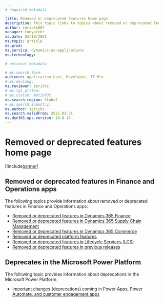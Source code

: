 ```yaml
---
# required metadata

title: Removed or deprecated features home page
description: This topic links to topics about removed or deprecated features in Finance and Operations apps.
author: sericks007
manager: tonyafehr
ms.date: 03/10/2021
ms.topic: article
ms.prod:
ms.service: dynamics-ax-applications
ms.technology: 

# optional metadata

# ms.search.form:
audience: Application User, Developer, IT Pro
# ms.devlang: 
ms.reviewer: sericks
# ms.tgt_pltfrm: 
# ms.custom: NotInTOC
ms.search.region: Global
# ms.search.industry:
ms.author: sericks
ms.search.validFrom: 2021-03-31
ms.dyn365.ops.version: 10.0.18
---
```


# Removed or deprecated features home page

[!include[banner](../includes/banner.md)]

## Removed or deprecated features in Finance and Operations apps
The following topics provide information about removed or deprecated features in Finance and Operations apps:

- [Removed or deprecated features in Dynamics 365 Finance](../../../finance/get-started/removed-deprecated-features-finance.md)
- [Removed or deprecated features in Dynamics 365 Supply Chain Management](../../../supply-chain/get-started/removed-deprecated-features-scm-updates.md)
- [Removed or deprecated features in Dynamics 365 Commerce](../../../commerce/get-started/removed-deprecated-features-commerce.md)
- [Removed or deprecated platform features](../../dev-itpro/get-started/removed-deprecated-features-platform-updates.md)
- [Removed or deprecated features in Lifecycle Services (LCS)](../../dev-itpro/lifecycle-services/removed-deprecated-features.md)
- [Removed or deprecated features in previous releases](../../dev-itpro/migration-upgrade/deprecated-features.md)

## Deprecates in the Microsoft Power Platform
The following topic provides information about deprecations in the Microsoft Power Platform:

- [Important changes (deprecations) coming in Power Apps, Power Automate, and customer engagement apps](https://docs.microsoft.com/power-platform/important-changes-coming)


